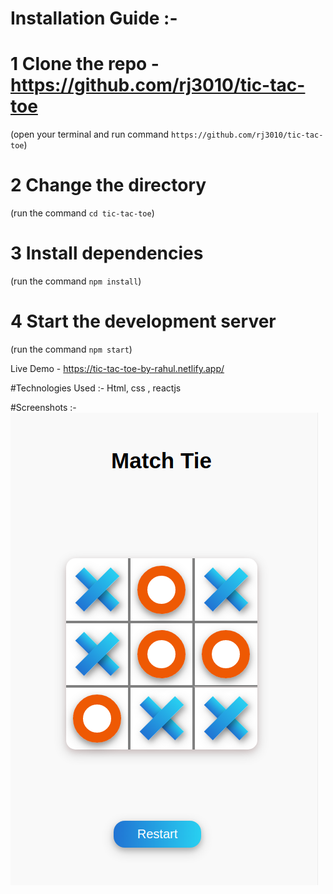 
# Installation Guide :-

# 1 Clone the repo - https://github.com/rj3010/tic-tac-toe

(open your terminal and run command `https://github.com/rj3010/tic-tac-toe`)

# 2 Change the directory

(run the command `cd tic-tac-toe`)

# 3 Install dependencies

(run the command `npm install`)

# 4 Start the development server

(run the command `npm start`)

Live Demo - https://tic-tac-toe-by-rahul.netlify.app/

#Technologies Used :- Html, css , reactjs

#Screenshots :-
![](Images/TicTacToe.png)
